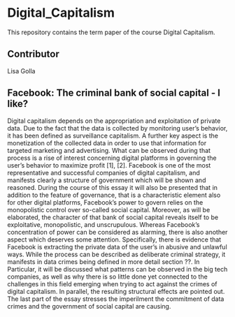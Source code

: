 # Digital_Capitalism
This repository contains the term paper of the course Digital Capitalism.

## Contributor 
Lisa Golla 

## Facebook: The criminal bank of social capital - I like?
Digital capitalism depends on the appropriation and exploitation of private data. Due to the fact that the data is collected by monitoring user’s behavior, it has been defined as surveillance capitalism. A further key aspect is the monetization of the collected data in order to use that information for targeted marketing and advertising. What can be observed during that process is a rise of interest concerning digital platforms in governing the user’s behavior to maximize profit [1], [2]. Facebook is one of the most representative and successful companies of digital capitalism, and manifests clearly a structure of government which will be shown and reasoned. During the course of this essay it will also be presented that in addition to the feature of governance, that is a characteristic element also for other digital platforms, Facebook’s power to govern relies on the monopolistic control over so-called social capital. Moreover, as will be elaborated, the character of that bank of social capital reveals itself to be exploitative, monopolistic, and unscrupulous. Whereas Facebook’s concentration of power can be considered as alarming, there is also another aspect which deserves some attention. Specifically, there is evidence that Facebook is extracting the private data of the user’s in abusive and unlawful ways. While the process can be described as deliberate criminal strategy, it manifests in data crimes being defined in more detail section ??. In Particular, it will be discussed what patterns can be observed in the big tech companies, as well as why there is so little done yet connected to the challenges in this field emerging when trying to act against the crimes of digital capitalism. In parallel, the resulting structural effects are pointed out. The last part of the essay stresses the imperilment the commitment of data crimes
and the government of social capital are causing.
